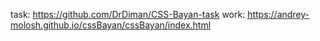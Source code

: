 task: https://github.com/DrDiman/CSS-Bayan-task 
work: https://andrey-molosh.github.io/cssBayan/cssBayan/index.html